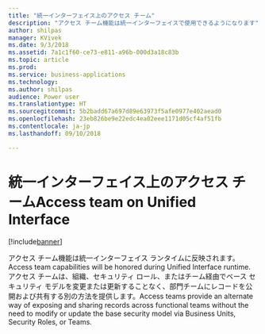 ```yaml
---
title: "統一インターフェイス上のアクセス チーム"
description: "アクセス チーム機能は統一インターフェイスで使用できるようになります"
author: shilpas
manager: KVivek
ms.date: 9/3/2018
ms.assetid: 7a1c1f60-ce73-e811-a96b-000d3a18c83b
ms.topic: article
ms.prod: 
ms.service: business-applications
ms.technology: 
ms.author: shilpas
audience: Power user
ms.translationtype: HT
ms.sourcegitcommit: 5b2badd67a697d89e63973f5afe0977e402aead0
ms.openlocfilehash: 23eb826be9e22edc4ea02eee1171d05cf4af51fb
ms.contentlocale: ja-jp
ms.lasthandoff: 09/10/2018

---
```

# <a name="access-team-on-unified-interface"></a><span data-ttu-id="52b0f-103">統一インターフェイス上のアクセス チーム</span><span class="sxs-lookup"><span data-stu-id="52b0f-103">Access team on Unified Interface</span></span>


[!include[banner](../../includes/banner.md)]

<span data-ttu-id="52b0f-104">アクセス チーム機能は統一インターフェイス ランタイムに反映されます。</span><span class="sxs-lookup"><span data-stu-id="52b0f-104">Access team capabilities will be honored during Unified Interface runtime.</span></span> <span data-ttu-id="52b0f-105">アクセス チームは、組織、セキュリティ ロール、またはチーム経由でベース セキュリティ モデルを変更または更新することなく、部門チームにレコードを公開および共有する別の方法を提供します。</span><span class="sxs-lookup"><span data-stu-id="52b0f-105">Access teams provide an alternate way of exposing and sharing records across functional teams without the need to modify or update the base security model via Business Units, Security Roles, or Teams.</span></span>

